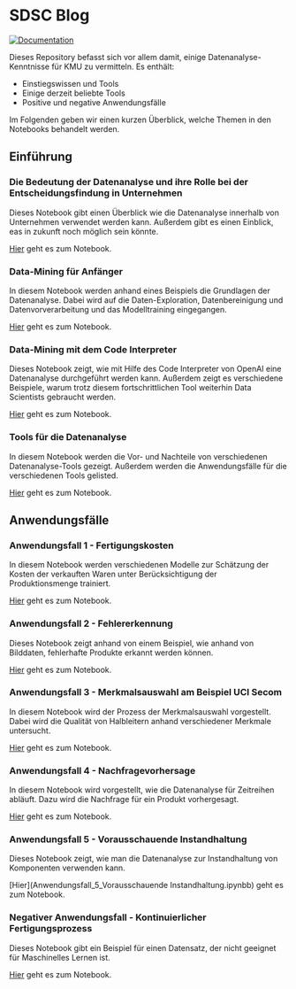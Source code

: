 # SDSC Blog

[![Documentation](https://img.shields.io/badge/lang-en-blue?style=flat-square)](README.en.md)

Dieses Repository befasst sich vor allem damit, einige Datenanalyse-Kenntnisse für KMU zu vermitteln. Es enthält:
- Einstiegswissen und Tools
- Einige derzeit beliebte Tools
- Positive und negative Anwendungsfälle

Im Folgenden geben wir einen kurzen Überblick, welche Themen in den Notebooks behandelt werden.

## Einführung

### Die Bedeutung der Datenanalyse und ihre Rolle bei der Entscheidungsfindung in Unternehmen

Dieses Notebook gibt einen Überblick wie die Datenanalyse innerhalb von Unternehmen verwendet werden kann. Außerdem gibt es einen Einblick, eas in zukunft noch möglich sein könnte.

[Hier](1_Die_Bedeutung_der_Datenanalyse_und_ihre_Rolle_bei_der_Entscheidungsfindung_in_Unternehmen.ipynb) geht es zum Notebook.

### Data-Mining für Anfänger

In diesem Notebook werden anhand eines Beispiels die Grundlagen der Datenanalyse. Dabei wird auf die Daten-Exploration, Datenbereinigung und Datenvorverarbeitung und das Modelltraining eingegangen.

[Hier](2_Data-Mining_für_Anfänger.ipynb) geht es zum Notebook.

### Data-Mining mit dem Code Interpreter

Dieses Notebook zeigt, wie mit Hilfe des Code Interpreter von OpenAI eine Datenanalyse durchgeführt werden kann. Außerdem zeigt es verschiedene Beispiele, warum trotz diesem fortschrittlichen Tool weiterhin Data Scientists gebraucht werden.

[Hier](3_Data-Mining_mit_dem_Code_Interpreter.ipynb) geht es zum Notebook.

### Tools für die Datenanalyse

In diesem Notebook werden die Vor- und Nachteile von verschiedenen Datenanalyse-Tools gezeigt. Außerdem werden die Anwendungsfälle für die verschiedenen Tools gelisted.

[Hier](4_Tools_für_die_Datenanalyse.ipynb) geht es zum Notebook.

## Anwendungsfälle

### Anwendungsfall 1 - Fertigungskosten

In diesem Notebook werden verschiedenen Modelle zur Schätzung der Kosten der verkauften Waren unter Berücksichtigung der Produktionsmenge trainiert.

[Hier](Anwendungsfall_1_Fertigungskosten.ipynb) geht es zum Notebook.

### Anwendungsfall 2 - Fehlererkennung

Dieses Notebook zeigt anhand von einem Beispiel, wie anhand von Bilddaten, fehlerhafte Produkte erkannt werden können.

[Hier](Anwendungsfall_2_Fehlererkennung.ipynb) geht es zum Notebook.

### Anwendungsfall 3 - Merkmalsauswahl am Beispiel UCI Secom

In diesem Notebook wird der Prozess der Merkmalsauswahl vorgestellt. Dabei wird die Qualität von Halbleitern anhand verschiedener Merkmale untersucht.  

[Hier](Anwendungsfall_3_Merkmalsauswahl_für_Halbleiter.ipynb) geht es zum Notebook.

### Anwendungsfall 4 - Nachfragevorhersage

In diesem Notebook wird vorgestellt, wie die Datenanalyse für Zeitreihen abläuft. Dazu wird die Nachfrage für ein Produkt vorhergesagt.

[Hier](Anwendungsfall_4_Nachfragevorhersage.ipynb) geht es zum Notebook.

### Anwendungsfall 5 - Vorausschauende Instandhaltung

Dieses Notebook zeigt, wie man die Datenanalyse zur Instandhaltung von Komponenten verwenden kann.

[Hier](Anwendungsfall_5_Vorausschauende Instandhaltung.ipynbb) geht es zum Notebook.

### Negativer Anwendungsfall - Kontinuierlicher Fertigungsprozess

Dieses Notebook gibt ein Beispiel für einen Datensatz, der nicht geeignet für Maschinelles Lernen ist. 

[Hier](Negativer_Anwendungsfall_Kontinuierlicher_Fertigungsprozess.ipynb) geht es zum Notebook.